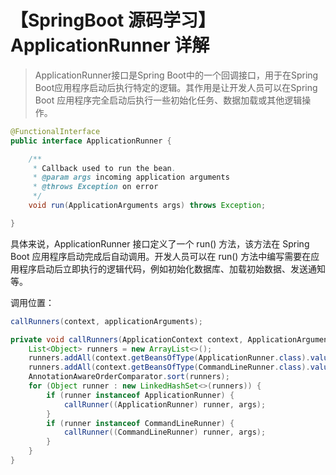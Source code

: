 # 【SpringBoot 源码学习】ApplicationRunner 详解

> ApplicationRunner接口是Spring Boot中的一个回调接口，用于在Spring Boot应用程序启动后执行特定的逻辑。其作用是让开发人员可以在Spring Boot 应用程序完全启动后执行一些初始化任务、数据加载或其他逻辑操作。

```java
@FunctionalInterface
public interface ApplicationRunner {

	/**
	 * Callback used to run the bean.
	 * @param args incoming application arguments
	 * @throws Exception on error
	 */
	void run(ApplicationArguments args) throws Exception;

}
```
具体来说，ApplicationRunner 接口定义了一个 run() 方法，该方法在 Spring Boot 应用程序启动完成后自动调用。开发人员可以在 run() 方法中编写需要在应用程序启动后立即执行的逻辑代码，例如初始化数据库、加载初始数据、发送通知等。

调用位置：
```java
callRunners(context, applicationArguments);

private void callRunners(ApplicationContext context, ApplicationArguments args) {
	List<Object> runners = new ArrayList<>();
	runners.addAll(context.getBeansOfType(ApplicationRunner.class).values());
	runners.addAll(context.getBeansOfType(CommandLineRunner.class).values());
	AnnotationAwareOrderComparator.sort(runners);
	for (Object runner : new LinkedHashSet<>(runners)) {
		if (runner instanceof ApplicationRunner) {
			callRunner((ApplicationRunner) runner, args);
		}
		if (runner instanceof CommandLineRunner) {
			callRunner((CommandLineRunner) runner, args);
		}
	}
}
```